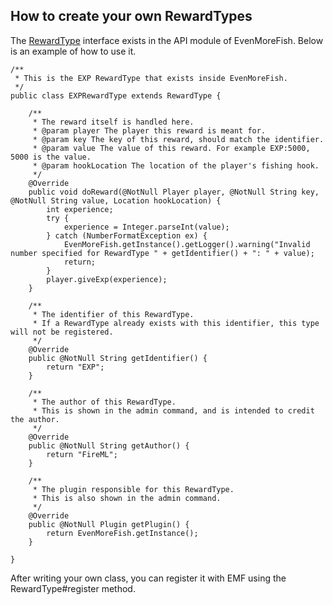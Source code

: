 ## How to create your own RewardTypes

The [RewardType](https://github.com/EvenMoreFish/EvenMoreFish/blob/master/even-more-fish-api/src/main/java/com/oheers/fish/api/reward/RewardType.java) interface exists in the API module of EvenMoreFish. Below is an example of how to use it.

```
/**
 * This is the EXP RewardType that exists inside EvenMoreFish.
 */
public class EXPRewardType extends RewardType {

    /**
     * The reward itself is handled here.
     * @param player The player this reward is meant for.
     * @param key The key of this reward, should match the identifier.
     * @param value The value of this reward. For example EXP:5000, 5000 is the value.
     * @param hookLocation The location of the player's fishing hook.
     */
    @Override
    public void doReward(@NotNull Player player, @NotNull String key, @NotNull String value, Location hookLocation) {
        int experience;
        try {
            experience = Integer.parseInt(value);
        } catch (NumberFormatException ex) {
            EvenMoreFish.getInstance().getLogger().warning("Invalid number specified for RewardType " + getIdentifier() + ": " + value);
            return;
        }
        player.giveExp(experience);
    }

    /**
     * The identifier of this RewardType.
     * If a RewardType already exists with this identifier, this type will not be registered.
     */
    @Override
    public @NotNull String getIdentifier() {
        return "EXP";
    }

    /**
     * The author of this RewardType.
     * This is shown in the admin command, and is intended to credit the author.
     */
    @Override
    public @NotNull String getAuthor() {
        return "FireML";
    }

    /**
     * The plugin responsible for this RewardType.
     * This is also shown in the admin command.
     */
    @Override
    public @NotNull Plugin getPlugin() {
        return EvenMoreFish.getInstance();
    }

}
```

After writing your own class, you can register it with EMF using the RewardType#register method.


